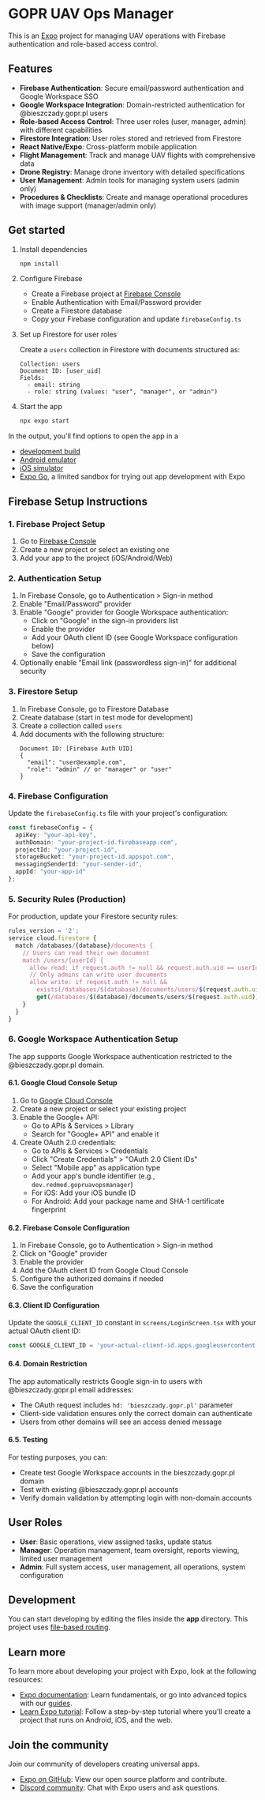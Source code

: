 # GOPR UAV Ops Manager

This is an [Expo](https://expo.dev) project for managing UAV operations with Firebase authentication and role-based access control.

## Features

- **Firebase Authentication**: Secure email/password authentication and Google Workspace SSO
- **Google Workspace Integration**: Domain-restricted authentication for @bieszczady.gopr.pl users
- **Role-based Access Control**: Three user roles (user, manager, admin) with different capabilities
- **Firestore Integration**: User roles stored and retrieved from Firestore
- **React Native/Expo**: Cross-platform mobile application
- **Flight Management**: Track and manage UAV flights with comprehensive data
- **Drone Registry**: Manage drone inventory with detailed specifications
- **User Management**: Admin tools for managing system users (admin only)
- **Procedures & Checklists**: Create and manage operational procedures with image support (manager/admin only)

## Get started

1. Install dependencies

   ```bash
   npm install
   ```

2. Configure Firebase

   - Create a Firebase project at [Firebase Console](https://console.firebase.google.com/)
   - Enable Authentication with Email/Password provider
   - Create a Firestore database
   - Copy your Firebase configuration and update `firebaseConfig.ts`

3. Set up Firestore for user roles

   Create a `users` collection in Firestore with documents structured as:
   ```
   Collection: users
   Document ID: [user_uid]
   Fields:
     - email: string
     - role: string (values: "user", "manager", or "admin")
   ```

4. Start the app

   ```bash
   npx expo start
   ```

In the output, you'll find options to open the app in a

- [development build](https://docs.expo.dev/develop/development-builds/introduction/)
- [Android emulator](https://docs.expo.dev/workflow/android-studio-emulator/)
- [iOS simulator](https://docs.expo.dev/workflow/ios-simulator/)
- [Expo Go](https://expo.dev/go), a limited sandbox for trying out app development with Expo

## Firebase Setup Instructions

### 1. Firebase Project Setup

1. Go to [Firebase Console](https://console.firebase.google.com/)
2. Create a new project or select an existing one
3. Add your app to the project (iOS/Android/Web)

### 2. Authentication Setup

1. In Firebase Console, go to Authentication > Sign-in method
2. Enable "Email/Password" provider
3. Enable "Google" provider for Google Workspace authentication:
   - Click on "Google" in the sign-in providers list
   - Enable the provider
   - Add your OAuth client ID (see Google Workspace configuration below)
   - Save the configuration
4. Optionally enable "Email link (passwordless sign-in)" for additional security

### 3. Firestore Setup

1. In Firebase Console, go to Firestore Database
2. Create database (start in test mode for development)
3. Create a collection called `users`
4. Add documents with the following structure:
   ```
   Document ID: [Firebase Auth UID]
   {
     "email": "user@example.com",
     "role": "admin" // or "manager" or "user"
   }
   ```

### 4. Firebase Configuration

Update the `firebaseConfig.ts` file with your project's configuration:

```typescript
const firebaseConfig = {
  apiKey: "your-api-key",
  authDomain: "your-project-id.firebaseapp.com", 
  projectId: "your-project-id",
  storageBucket: "your-project-id.appspot.com",
  messagingSenderId: "your-sender-id",
  appId: "your-app-id"
};
```

### 5. Security Rules (Production)

For production, update your Firestore security rules:

```javascript
rules_version = '2';
service cloud.firestore {
  match /databases/{database}/documents {
    // Users can read their own document
    match /users/{userId} {
      allow read: if request.auth != null && request.auth.uid == userId;
      // Only admins can write user documents
      allow write: if request.auth != null && 
        exists(/databases/$(database)/documents/users/$(request.auth.uid)) &&
        get(/databases/$(database)/documents/users/$(request.auth.uid)).data.role == 'admin';
    }
  }
}
```

### 6. Google Workspace Authentication Setup

The app supports Google Workspace authentication restricted to the @bieszczady.gopr.pl domain.

#### 6.1. Google Cloud Console Setup

1. Go to [Google Cloud Console](https://console.cloud.google.com/)
2. Create a new project or select your existing project
3. Enable the Google+ API:
   - Go to APIs & Services > Library
   - Search for "Google+ API" and enable it
4. Create OAuth 2.0 credentials:
   - Go to APIs & Services > Credentials
   - Click "Create Credentials" > "OAuth 2.0 Client IDs"
   - Select "Mobile app" as application type
   - Add your app's bundle identifier (e.g., `dev.redmed.gopruavopsmanager`)
   - For iOS: Add your iOS bundle ID
   - For Android: Add your package name and SHA-1 certificate fingerprint

#### 6.2. Firebase Console Configuration

1. In Firebase Console, go to Authentication > Sign-in method
2. Click on "Google" provider
3. Enable the provider
4. Add the OAuth client ID from Google Cloud Console
5. Configure the authorized domains if needed
6. Save the configuration

#### 6.3. Client ID Configuration

Update the `GOOGLE_CLIENT_ID` constant in `screens/LoginScreen.tsx` with your actual OAuth client ID:

```typescript
const GOOGLE_CLIENT_ID = 'your-actual-client-id.apps.googleusercontent.com';
```

#### 6.4. Domain Restriction

The app automatically restricts Google sign-in to users with @bieszczady.gopr.pl email addresses:
- The OAuth request includes `hd: 'bieszczady.gopr.pl'` parameter
- Client-side validation ensures only the correct domain can authenticate
- Users from other domains will see an access denied message

#### 6.5. Testing

For testing purposes, you can:
- Create test Google Workspace accounts in the bieszczady.gopr.pl domain
- Test with existing @bieszczady.gopr.pl accounts
- Verify domain validation by attempting login with non-domain accounts

## User Roles

- **User**: Basic operations, view assigned tasks, update status
- **Manager**: Operation management, team oversight, reports viewing, limited user management  
- **Admin**: Full system access, user management, all operations, system configuration

## Development

You can start developing by editing the files inside the **app** directory. This project uses [file-based routing](https://docs.expo.dev/router/introduction).

## Learn more

To learn more about developing your project with Expo, look at the following resources:

- [Expo documentation](https://docs.expo.dev/): Learn fundamentals, or go into advanced topics with our [guides](https://docs.expo.dev/guides).
- [Learn Expo tutorial](https://docs.expo.dev/tutorial/introduction/): Follow a step-by-step tutorial where you'll create a project that runs on Android, iOS, and the web.

## Join the community

Join our community of developers creating universal apps.

- [Expo on GitHub](https://github.com/expo/expo): View our open source platform and contribute.
- [Discord community](https://chat.expo.dev): Chat with Expo users and ask questions.
